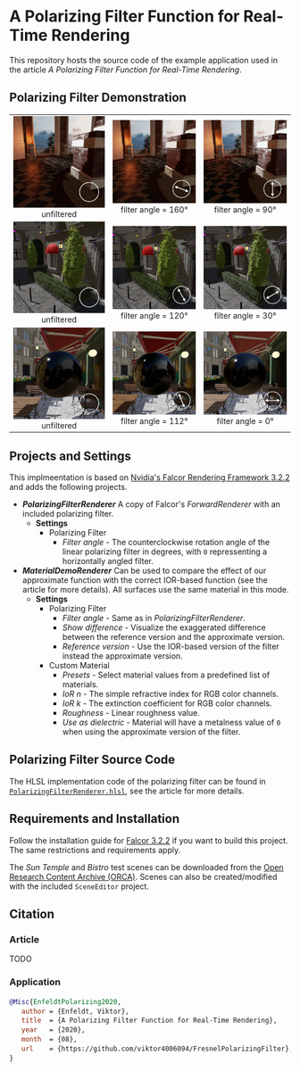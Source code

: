 A Polarizing Filter Function for Real-Time Rendering
====
This repository hosts the source code of the example application used in the article _A Polarizing Filter Function for Real-Time Rendering_.


Polarizing Filter Demonstration
----
<p align="center">

|                                                                        |                                                                                       |                                                                                    |
|:----------------------------------------------------------------------:|:-------------------------------------------------------------------------------------:|:----------------------------------------------------------------------------------:|
| <img src="GitHubMedia/OTempleBaseU.png" width="300"/>  <br />unfiltered| <img src="GitHubMedia/OTempleBase160.png" width="300"/>  <br />filter angle = 160&deg;| <img src="GitHubMedia/OTempleBase90.png" width="300"/> <br />filter angle = 90&deg;|
| <img src="GitHubMedia/OBistroBushU.png" width="300"/>  <br />unfiltered| <img src="GitHubMedia/OBistroBush120.png" width="300"/>  <br />filter angle = 120&deg;| <img src="GitHubMedia/OBistroBush30.png" width="300"/> <br />filter angle = 30&deg;|
| <img src="GitHubMedia/OBistroSphereU.png" width="300"/><br />unfiltered| <img src="GitHubMedia/OBistroSphere112.png" width="300"/><br />filter angle = 112&deg;| <img src="GitHubMedia/OBistroSphere0.png" width="300"/><br />filter angle = 0&deg; |

</p>

Projects and Settings
----


This implmeentation is based on [Nvidia's Falcor Rendering Framework 3.2.2](https://github.com/NVIDIAGameWorks/Falcor/tree/f2b53b1bb9f8433f3c9e2570d2dc90dcd2440415) and adds the following projects.
- **_PolarizingFilterRenderer_** A copy of Falcor's _ForwardRenderer_ with an included polarizing filter.
	- **Settings**
		- Polarizing Filter
			- _Filter angle_ - The counterclockwise rotation angle of the linear polarizing filter in degrees, with `0` repressenting a horizontally angled filter.
- **_MaterialDemoRenderer_** Can be used to compare the effect of our approximate function with the correct IOR-based function (see the article for more details). All surfaces use the same material in this mode.
	- **Settings**
		- Polarizing Filter
			- _Filter angle_ - Same as in _PolarizingFilterRenderer_.
			- _Show difference_ - Visualize the exaggerated difference between the reference version and the approximate version.
			- _Reference version_ - Use the IOR-based version of the filter instead the approximate version.
		- Custom Material
			- _Presets_ - Select material values from a predefined list of materials.
			- _IoR n_ - The simple refractive index for RGB color channels.
			- _IoR k_ - The extinction coefficient for RGB color channels.
			- _Roughness_ - Linear roughness value.
			- _Use as dielectric_ - Material will have a metalness value of `0` when using the approximate version of the filter.

Polarizing Filter Source Code
----
The HLSL implementation code of the polarizing filter can be found in [`PolarizingFilterRenderer.hlsl`](PolarizingFilterProjects/PolarizingFilterRenderer/Data/PolarizingFilterRenderer.hlsl), see the article for more details.

Requirements and Installation
----
Follow the installation guide for [Falcor 3.2.2](https://github.com/NVIDIAGameWorks/Falcor/tree/f2b53b1bb9f8433f3c9e2570d2dc90dcd2440415) if you want to build this project. 
The same restrictions and requirements apply.

The _Sun Temple_ and _Bistro_ test scenes can be downloaded from the [Open Research Content Archive (ORCA)](https://developer.nvidia.com/orca). 
Scenes can also be created/modified with the included `SceneEditor` project.


Citation
--------

### Article
TODO

### Application
```bibtex
@Misc{EnfeldtPolarizing2020,  
   author = {Enfeldt, Viktor},  
   title  = {A Polarizing Filter Function for Real-Time Rendering},  
   year   = {2020},  
   month  = {08},  
   url    = {https://github.com/viktor4006094/FresnelPolarizingFilter},    
}
```
